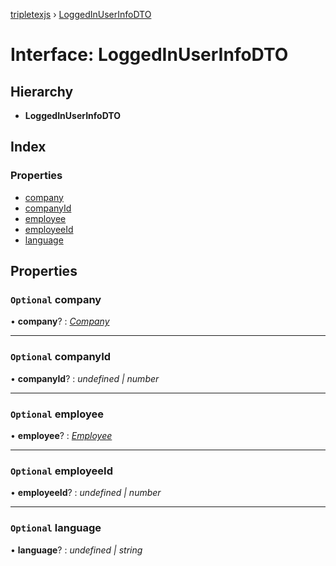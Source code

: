 [tripletexjs](../README.md) › [LoggedInUserInfoDTO](loggedinuserinfodto.md)

# Interface: LoggedInUserInfoDTO

## Hierarchy

* **LoggedInUserInfoDTO**

## Index

### Properties

* [company](loggedinuserinfodto.md#optional-company)
* [companyId](loggedinuserinfodto.md#optional-companyid)
* [employee](loggedinuserinfodto.md#optional-employee)
* [employeeId](loggedinuserinfodto.md#optional-employeeid)
* [language](loggedinuserinfodto.md#optional-language)

## Properties

### `Optional` company

• **company**? : *[Company](../modules/company.md)*

___

### `Optional` companyId

• **companyId**? : *undefined | number*

___

### `Optional` employee

• **employee**? : *[Employee](../modules/employee.md)*

___

### `Optional` employeeId

• **employeeId**? : *undefined | number*

___

### `Optional` language

• **language**? : *undefined | string*
